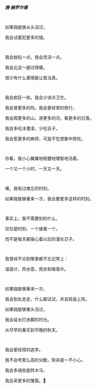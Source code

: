 ### 

***唐·赫罗尔德***

 



如果我能够从头活过， 

我会试着犯更多的错。 

 

我会放松一点，我会灵活一点。 

我会比这一趟过得傻。 

很少有什么事情能让我当真。 

 

我会疯狂一些，我会少讲点卫生。 

我会冒更多的险。我会更经常的旅行。 

我会爬更多的山，游更多的河，看更多的日落。 

我会多吃冰激凌，少吃豆子。 

我会惹更多的麻烦，可是不在想象中担忧。 

 

你看，我小心翼翼地稳健地理智地活着。

一个又一个小时，一天又一天。 

 

噢，我有过难忘的时刻。 

如果我能够重来一次，我会要更多这样的时刻。 

 

事实上，我不需要别的什么， 

仅仅是时刻，一个接着一个。 

而不是每天都操心着以后的漫长日子。 

 

我曾经不论到哪里都不忘记带上： 

温度计，热水壶，雨衣和降落伞。 

 

如果我能够重来一次， 

我会到处走走，什么都试试，并且轻装上阵。 

如果我能够重头活过， 

我会延长打赤脚的时光。 

从尽早的春天到尽晚的秋天。 

 

我会更经常的逃学。 

我不会考那么高的分数，除非是一不小心。 

我会多骑些旋转木马， 

我会采更多的雏菊。🌼